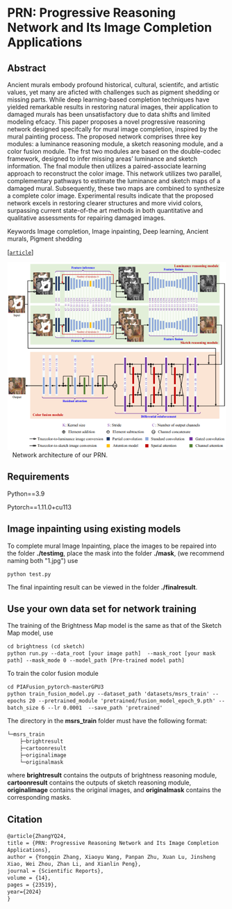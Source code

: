 # PRN: Progressive Reasoning Network and Its Image Completion Applications

## Abstract
Ancient murals embody profound historical, cultural, scientifc, and artistic values, yet many are aficted with challenges such as pigment shedding or missing parts. While deep learning-based completion techniques have yielded remarkable results in restoring natural images, their application to damaged murals has been unsatisfactory due to data shifts and limited modeling efcacy. This paper proposes a novel progressive reasoning network designed specifcally for mural image completion, inspired by the mural painting process. The proposed network comprises three key modules: a luminance reasoning module, a sketch reasoning module, and a color fusion module. The frst two modules are based on the double-codec framework, designed to infer missing areas’ luminance and sketch information. The fnal module then utilizes a paired-associate learning approach to reconstruct the color image. This network utilizes two parallel, complementary pathways to estimate the luminance and sketch maps of a damaged mural. Subsequently, these two maps are combined to synthesize a complete color image. Experimental results indicate that the proposed network excels in restoring clearer structures and more vivid colors, surpassing current state-of-the art methods in both quantitative and qualitative assessments for repairing damaged images. 

Keywords Image completion, Image inpainting, Deep learning, Ancient murals, Pigment shedding

[[`article`](https://doi.org/10.1038/s41598-024-72368-1)]

![PRN](/Figures/Network.png)  
Network architecture of our PRN.


## Requirements
Python==3.9

Pytorch==1.11.0+cu113


## Image inpainting using existing models
To complete mural Image Inpainting, place the images to be repaired into the folder **./testimg**, place the mask into the folder **./mask**, (we recommend naming both "1.jpg") use
```
python test.py
```   
The final inpainting result can be viewed in the folder **./finalresult**.

## Use your own data set for network training
The training of the Brightness Map model is the same as that of the Sketch Map model, use
```
cd brightness (cd sketch)
python run.py --data_root [your image path]  --mask_root [your mask path] --mask_mode 0 --model_path [Pre-trained model path] 
```

To train the color fusion module
```
cd PIAFusion_pytorch-masterGPU3 
python train_fusion_model.py --dataset_path 'datasets/msrs_train' --epochs 20 --pretrained_module 'pretrained/fusion_model_epoch_9.pth' --batch_size 6 --lr 0.0001  --save_path 'pretrained' 
```
The directory in the **msrs_train** folder must have the following format:
```
└─msrs_train
    ├─brightresult
    ├─cartoonresult
    ├─originalimage
    └─originalmask
```
where **brightresult** contains the outputs of brightness reasoning module, **cartoonresult** contains the outputs of sketch reasoning module, **originalimage** contains the original images, and **originalmask** contains the corresponding masks.

## Citation         
```
@article{ZhangYQ24,
title = {PRN: Progressive Reasoning Network and Its Image Completion Applications},
author = {Yongqin Zhang, Xiaoyu Wang, Panpan Zhu, Xuan Lu, Jinsheng Xiao, Wei Zhou, Zhan Li, and Xianlin Peng},
journal = {Scientific Reports},    
volume = {14},
pages = {23519},
year={2024}
}
```
